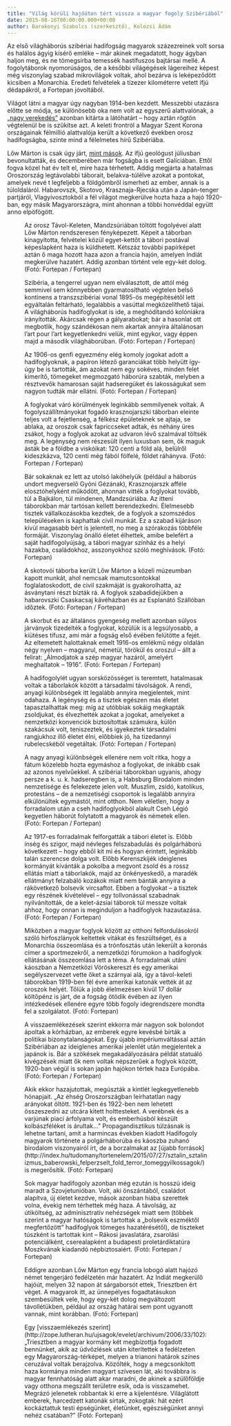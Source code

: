 ```yaml
---
title: "Világ körüli hajóúton tért vissza a magyar fogoly Szibériából"
date: 2015-08-16T00:00:00.000+00:00
author: Barakonyi Szabolcs (szerkesztő), Kolozsi Ádám
---
```


Az első világháborús szibériai hadifogság magyarok százezreinek volt sorsa és halálos ágyig kísérő emléke – már akinek megadatott, hogy ágyban haljon meg, és ne tömegsírba temessék hastífuszos bajtársai mellé. A fogolytáborok nyomorúságos, de a későbbi világégések lágereihez képest még viszonylag szabad mikrovilágok voltak, ahol bezárva is leképeződött kicsiben a Monarchia. Eredeti felvételek a tízezer kilométerre vetett ifjú dédapákról, a Fortepan jóvoltából.

Világot látni a magyar úgy nagyban 1914-ben kezdett. Messzebbi utazásra előtte se módja, se különösebb oka nem volt az egyszerű alattvalónak, a [„n](http://index.hu/tudomany/tortenelem/anagyhaboru/)[](http://index.hu/tudomany/tortenelem/anagyhaboru/)[agy verekedés”](http://index.hu/tudomany/tortenelem/anagyhaboru/) azonban kitárta a látóhatárt – hogy aztán rögtön végtelenül be is szűkítse azt. A keleti frontról a Magyar Szent Korona országainak félmillió alattvalója került a következő években orosz hadifogságba, szinte mind a félelmetes hírű Szibériába.

Lőw Márton is csak úgy járt, [mint mások](http://index.hu/tudomany/tortenelem/anagyhaboru/2015/03/05/magyar_vilag_sziberiaban/). Az ifjú geológust júliusban bevonultatták, és decemberében már fogságba is esett Galíciában. Ettől fogva közel hat év telt el, mire haza térhetett. Addig megjárta a hatalmas Oroszország legtávolabbi táborait, belakva-túlélve azokat a pontokat, amelyek nevé t legfeljebb a földgömbről ismerheti az ember, annak is a túloldaláról. Habarovszk, Skotovo, Krasznaja-Rjecska után a Japán-tenger partjáról, Vlagyivosztokból a fél világot megkerülve hozta haza a hajó 1920-ban, egy másik Magyarországra, mint ahonnan a többi honvéddal együtt anno elpöfögött.

<figure>
<img src="/images/8907441_b7afa8302a76e2976be8504a7f2d3316_wm.jpg" alt="" />
<figcaption>Az orosz Távol-Keleten, Mandzsúriában töltött fogolyévei alatt Lőw Márton rendszeresen fényképezett. Képeit a táborban kinagyította, felvételei közül egyet-kettőt a tábori postával képeslapként haza is küldhetett. Kétszáz további papírképet aztán ő maga hozott haza azon a francia hajón, amelyen Indiát megkerülve hazatért. Addig azonban történt vele egy-két dolog. (Fotó: Fortepan / Fortepan)</figcaption>
</figure>

<figure>
<img src="/images/8907465_799942184d89d28f4c9904a12de94bd5_wm.jpg" alt="" />
<figcaption>Szibéria, a tengerrel ugyan nem elválasztott, de attól még semmivel sem könnyebben gyarmatosítható végtelen belső kontinens a transzszibériai vonal 1895-ös megépítésétől lett egyáltalán feltárható, legalábbis a vasúttal megközelíthető tájai. A világháborús hadifoglyokat is ide, a meghódítandó kolóniákra irányították. Akárcsak régen a gályarabokat; bár a hasonlat ott megbotlik, hogy szándékosan nem akartak annyira általánosan l’art pour l’art kegyetlenkedni velük, mint egykor, vagy éppen majd a második világháborúban. (Fotó: Fortepan / Fortepan)</figcaption>
</figure>

<figure>
<img src="/images/8907431_e8d9521f5bcb8ff88ed2ef69848d4017_wm.jpg" alt="" />
<figcaption>Az 1906-os genfi egyezmény elég komoly jogokat adott a hadifoglyoknak, a papíron létező garanciákat több helyütt így-úgy be is tartották, ám azokat nem egy sokéves, minden felet kimerítő, tömegeket megmozgató háborúra szabták, melyben a résztvevők hamarosan saját hadseregüket és lakosságukat sem nagyon tudták már ellátni. (Fotó: Fortepan / Fortepan)</figcaption>
</figure>

<figure>
<img src="/images/8907463_34a11cc79cb0e5a05746ab09c96328b1_wm.jpg" alt="" />
<figcaption>A foglyokat váró körülmények leginkább semmilyenek voltak. A fogolyszállítmányokat fogadó krasznojarszki táborban eleinte teljes volt a fejetlenség, a félkész épületeknek se ajtaja, se ablaka, az oroszok csak fapriccseket adtak, és néhány üres zsákot, hogy a foglyok azokat az udvaron lévő szalmával töltsék meg. A legénység nem részesült ilyen luxusban sem, ők maguk ásták be a földbe a viskóikat: 120 centi a föld alá, belülről kideszkázva, 120 centi még fából fölfelé, földet ráhányva. (Fotó: Fortepan / Fortepan)</figcaption>
</figure>

<figure>
<img src="/images/9041171_3a3b119e2326eb119f48b8a22e3110fb_wm.jpg" alt="" />
<figcaption>Bár sokaknak ez lett az utolsó lakóhelyük (például a háborús undort megverselő Gyóni Gézának), Krasznojarszk afféle elosztóhelyként működött, ahonnan vitték a foglyokat tovább, túl a Bajkálon, túl mindenen, Mandzsúriába. Az itteni táborokban már tartósan kellett berendezkedni. Élelmesebb tisztek vállalkozásokba kezdtek, de a foglyok a szomszédos településeken is kaphattak civil munkát. Ez a szabad kijáráson kívül magasabb bért is jelentett, no meg a szórakozás többféle formáját. Viszonylag önálló életet élhettek, amibe belefért a saját hadifogolyújság, a tábori magyar színház és a helyi házakba, családokhoz, asszonyokhoz szóló meghívások. (Fotó: Fortepan)</figcaption>
</figure>

<figure>
<img src="/images/8907467_082314ddee5a75039840f0372e00fb18_wm.jpg" alt="" />
<figcaption>A skotovói táborba került Lőw Márton a közeli múzeumban kapott munkát, ahol nemcsak mamutcsontokkal foglalatoskodott, de civil szakmáját is gyakorolhatta, az ásványtani részt bízták rá. A foglyok szabadidejükben a habarovszki Csaskacsaj kávéházban és az Esplanátó Szállóban időztek. (Fotó: Fortepan / Fortepan)</figcaption>
</figure>

<figure>
<img src="/images/8907445_e761b3fa78c5c07223df13f1a11d45dd_wm.jpg" alt="" />
<figcaption>A skorbut és az általános gyengeség mellett azonban súlyos járványok tizedelték a foglyokat, közülük is a legsúlyosabb, a kiütéses tífusz, ami már a fogság első évében felütötte a fejét. Az eltemetett halottaknak emelt 1916-os emlékmű négy oldalán négy nyelven – magyarul, németül, törökül és oroszul – állt a felirat: „Álmodjatok a szép magyar hazáról, amelyért meghaltatok – 1916”. (Fotó: Fortepan / Fortepan)</figcaption>
</figure>

<figure>
<img src="/images/8907461_c254ac2c37b5e9d88c492aa60c009aee_wm.jpg" alt="" />
<figcaption>A hadifogolylét ugyan sorsközösséget is teremtett, hatalmasak voltak a táborlakók között a társadalmi távolságok. A rendi, anyagi különbségek itt legalább annyira megjelentek, mint odahaza. A legénység és a tisztek egészen más életet tapasztalhattak meg: míg az utóbbiak sokáig megkapták zsoldjukat, és élvezhették azokat a jogokat, amelyeket a nemzetközi konvenciók biztosítottak számukra, külön szakácsuk volt, teniszeztek, és igyekeztek társadalmi rangjukhoz illő életet élni, előbbiek jó, ha tizedannyi rubelecskéből vegetáltak. (Fotó: Fortepan / Fortepan)</figcaption>
</figure>

<figure>
<img src="/images/8907447_6f40aef9af5779e59a4a695e4777c8b1_wm.jpg" alt="" />
<figcaption>A nagy anyagi különbségek ellenére nem volt ritka, hogy a fátum közelebb hozta egymáshoz a foglyokat, de inkább csak az azonos nyelvűekkel. A szibériai táborokban ugyanis, ahogy persze a k. u. k. hadseregben is, a Habsburg Birodalom minden nemzetisége és felekezete jelen volt. Muszlim, zsidó, katolikus, protestáns – de a nemzetiségi csoportok is legalább annyira elkülönültek egymástól, mint otthon. Nem véletlen, hogy a forradalom után a cseh hadifoglyokból alakult Cseh Légió kegyetlen háborút folytatott a magyarok és németek ellen. (Fotó: Fortepan / Fortepan)</figcaption>
</figure>

<figure>
<img src="/images/8907471_bca1b581f0ce68329081a09295cc4511_wm.jpg" alt="" />
<figcaption>Az 1917-es forradalmak felforgatták a tábori életet is. Előbb ínség és szigor, majd névleges felszabadulás és polgárháború következett – hogy ebből kit mi és hogyan érintett, leginkább talán szerencse dolga volt. Előbb Kerenszkijék ideiglenes kormányát kívánták a pokolba a megvont zsold és a rossz ellátás miatt a táborlakók, majd az önkényeskedő, a maradék ellátmányt felzabáló kozákok miatt nem bánták annyira a rákövetkező bolsevik vircsaftot. Ebben a foglyokat – a tisztek egy részének kivételével – egy tollvonással szabadnak nyilvánították, de a kelet-ázsiai táborok túl messze voltak ahhoz, hogy onnan is meginduljon a hadifoglyok hazautazása. (Fotó: Fortepan / Fortepan)</figcaption>
</figure>

<figure>
<img src="/images/9041169_84b476a0140defb74f51647e96f19bf6_wm.jpg" alt="" />
<figcaption>Miközben a magyar foglyok között az otthoni felfordulásokról szóló hírfoszlányok keltettek vitákat és feszültséget, és a Monarchia összeomlása és a trónfosztás után lekerült a koronás címer a sportmezekről, a nemzetközi fórumokon a hadifoglyok ellátásának összeomlása lett a téma. A forradalmak utáni káoszban a Nemzetközi Vöröskereszt és egy amerikai segélyszervezet vette őket a szárnyai alá, így a távol-keleti táborokban 1919-ben fél évre amerikai katonák vették át az oroszok helyét. Tőlük a jobb élelmezésen kívül 17 dollár költőpénz is járt, de a fogság ötödik évében az ilyen intézkedések ellenére egyre több fogoly idegrendszere mondta fel a szolgálatot. (Fotó: Fortepan)</figcaption>
</figure>

<figure>
<img src="/images/8907443_d532aecb9577d824034956a974e242a0_wm.jpg" alt="" />
<figcaption>A visszaemlékezések szerint ekkorra már nagyon sok bolondot ápoltak a kórházban, az emberek egyre kevésbé bírták a politikai bizonytalanságokat. Egy újabb impériumváltással aztán Szibériában az ideiglenes amerikai jelenlét után megjelentek a japánok is. Bár a szökések megakadályozására példát statuáló kivégzések miatt ők nem voltak népszerűek a foglyok között, 1920-ban végül is sokan japán hajókon tértek haza Európába. (Fotó: Fortepan / Fortepan)</figcaption>
</figure>

<figure>
<img src="/images/9041167_bf9f69ef639de333fcc46a2292974363_wm.jpg" alt="" />
<figcaption>Akik ekkor hazajutottak, megúszták a kintlét legkegyetlenebb hónapjait. „Az éhség Oroszországban leírhatatlan nagy arányokat öltött. 1921-ben és 1922-ben nem lehetett összeszedni az utcára kitett holttesteket. A verébnek és a varjúnak piaci árfolyama volt, és emberhúsból készült kolbászféléket is árultak...” Propagandisztikus túlzásnak is lehetne tartani, amit a harmincas években kiadott Hadifogoly magyarok története a polgárháborúba és káoszba zuhanó birodalom viszonyairól írt, de a borzalmakat az [újabb források](http://index.hu/tudomany/tortenelem/2015/07/27/sztalin_sztalinizmus_baberowski_felperzselt_fold_terror_tomeggyilkossagok/) is megerősítik. (Fotó: Fortepan)</figcaption>
</figure>

<figure>
<img src="/images/8907439_539413797fac5df30557570e726d22c3_wm.jpg" alt="" />
<figcaption>Sok magyar hadifogoly azonban még ezután is hosszú ideig maradt a Szovjetunióban. Volt, aki önszántából, családot alapítva, új életet kezdve, mások azonban hiába szerettek volna, évekig nem térhettek még haza. A távolság, az útiköltség, az adminisztratív nehézségek miatt sem (többek szerint a magyar hatóságok is tartottak a „bolsevik eszméktől megfertőzött” hadifoglyok tömeges hazatérésétől), de tiszteket túszként is tartottak kint – Rákosi javaslatára, zsarolási potenciálként, cserealapként a budapesti proletárdiktatúra Moszkvának kiadandó népbiztosaiért. (Fotó: Fortepan / Fortepan)</figcaption>
</figure>

<figure>
<img src="/images/9041163_84726aa82fed658d44a9dcb1607aa204_wm.jpg" alt="" />
<figcaption>Eddigre azonban Lőw Márton egy francia lobogó alatt hajózó német tengerjáró fedélzetén már hazatért. Az Indiát megkerülő hajóút, melyen 32 napon át sárgaborsót ettek, Triesztben ért véget. A magyarok itt, az ünnepélyes fogadtatásukon szembesültek vele, hogy egy-két dolog megváltozott távollétükben, például az ország határai sem pont ugyanott vannak, mint korábban. (Fotó: Fortepan)</figcaption>
</figure>

<figure>
<img src="/images/9041165_567fb77bd70062b0503ee8a086b5019f_wm.jpg" alt="" />
<figcaption>Egy [visszaemlékezés szerint](http://zope.lutheran.hu/ujsagok/evelet/archivum/2006/33/102): „Triesztben a magyar kormány két megbízottja fogadott bennünket, akik az üdvözlések után kiterítettek a fedélzeten egy Magyarország-térképet, melyen a trianoni határok színes ceruzával voltak berajzolva. Közölték, hogy a megcsonkított haza kormánya minden magyart szívesen lát, aki továbbra is magyar fennhatóság alatt akar maradni, de akinek a szülőföldje vagy otthona megszállt területre esik, oda is visszamehet. Megrázó jelenetek robbantak ki erre a kijelentésre. Világlátott emberek, harcedzett katonák sírtak, zokogtak: hát ezért kockáztattuk testi épségünket, életünket, egészségünket annyi nehéz csatában?” (Fotó: Fortepan)</figcaption>
</figure>
